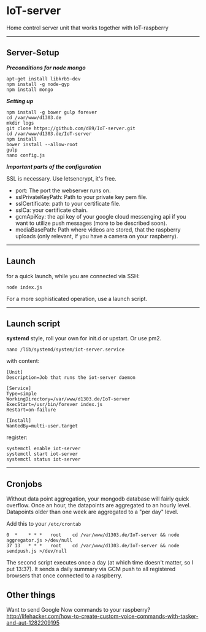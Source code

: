 # IoT-server
Home control server unit that works together with IoT-raspberry

---

## Server-Setup

***Preconditions for node mongo***
```
apt-get install libkrb5-dev
npm install -g node-gyp
npm install mongo
```

***Setting up***
```
npm install -g bower gulp forever
cd /var/www/d1303.de
mkdir logs
git clone https://github.com/d89/IoT-server.git
cd /var/www/d1303.de/IoT-server
npm install
bower install --allow-root
gulp
nano config.js
```

***Important parts of the configuration***

SSL is necessary. Use letsencrypt, it's free.

* port: The port the webserver runs on.
* sslPrivateKeyPath: Path to your private key pem file.
* sslCertificate: path to your certificate file.
* sslCa: your certificate chain.
* gcmApiKey: the api key of your google cloud messenging api if you want to utilize push messages (more to be described soon).
* mediaBasePath: Path where videos are stored, that the raspberry uploads (only relevant, if you have a camera on your raspberry).

---

## Launch

for a quick launch, while you are connected via SSH:

```
node index.js
```

For a more sophisticated operation, use a launch script.

---

## Launch script

**systemd** style, roll your own for init.d or upstart. Or use pm2.

```
nano /lib/systemd/system/iot-server.service
```

with content:

```
[Unit]
Description=Job that runs the iot-server daemon

[Service]
Type=simple
WorkingDirectory=/var/www/d1303.de/IoT-server
ExecStart=/usr/bin/forever index.js
Restart=on-failure

[Install]
WantedBy=multi-user.target
```

register:

```
systemctl enable iot-server
systemctl start iot-server
systemctl status iot-server
```

---
## Cronjobs

Without data point aggregation, your mongodb database will fairly quick overflow. Once an hour, the datapoints are aggregated to an hourly level. Datapoints older than one week are aggregated to a "per day" level. 

Add this to your ```/etc/crontab```

```
0  *    * * *   root    cd /var/www/d1303.de/IoT-server && node aggregator.js >/dev/null
37 13   * * *   root    cd /var/www/d1303.de/IoT-server && node sendpush.js >/dev/null
```

The second script executes once a day (at which time doesn't matter, so I put 13:37). It sends a daily summary via GCM push to all registered browsers that once connected to a raspberry.

## Other things
Want to send Google Now commands to your raspberry? http://lifehacker.com/how-to-create-custom-voice-commands-with-tasker-and-aut-1282209195